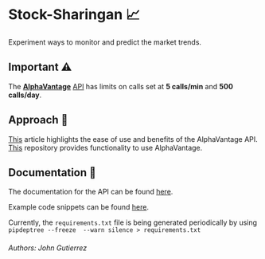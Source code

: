 # Stock-Sharingan :chart_with_upwards_trend:
Experiment ways to monitor and predict the market trends.

## Important :warning:
The [**AlphaVantage**](https://www.alphavantage.co/) [API](https://en.wikipedia.org/wiki/Application_programming_interface) has limits on calls set at **5 calls/min** and **500 calls/day**. 

## Approach :mag_right:
[This](https://rapidapi.com/blog/stock-market-prediction-python-api/) article highlights the ease of use and benefits of the AlphaVantage API. [This](https://github.com/RomelTorres/alpha_vantage) repository provides functionality to use AlphaVantage.

## Documentation :book:
The documentation for the API can be found [here](https://www.alphavantage.co/documentation/).

Example code snippets can be found [here](https://github.com/RomelTorres/av_example/blob/master/Alpha%20vantage%20examples.ipynb).

Currently, the `requirements.txt` file is being generated periodically by using `pipdeptree --freeze  --warn silence > requirements.txt`

###### Authors: John Gutierrez
